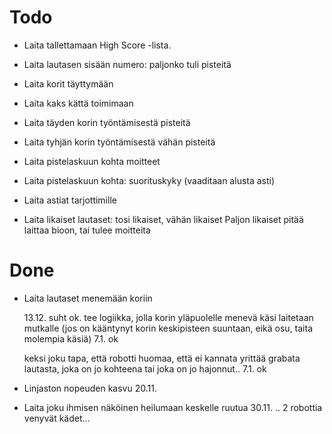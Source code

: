 # Todo


*  Laita tallettamaan High Score -lista.

*  Laita lautasen sisään numero: paljonko tuli pisteitä
*  Laita korit täyttymään


* Laita kaks kättä toimimaan

*  Laita täyden korin työntämisestä pisteitä

*  Laita tyhjän korin työntämisestä vähän pisteitä

*  Laita pistelaskuun kohta moitteet
*  Laita pistelaskuun kohta: suorituskyky  (vaaditaan alusta asti)


*  Laita astiat tarjottimille
*  Laita likaiset lautaset: tosi likaiset, vähän likaiset
   Paljon likaiset pitää laittaa bioon, tai tulee moitteita



# Done
   *  Laita lautaset menemään koriin

      13.12. suht ok.
      tee logiikka, jolla korin yläpuolelle menevä käsi laitetaan mutkalle
      (jos on kääntynyt korin keskipisteen suuntaan, eikä osu, taita molempia käsiä)
      7.1. ok

      keksi joku tapa, että robotti huomaa, että ei kannata yrittää grabata
      lautasta, joka on jo kohteena tai joka on jo hajonnut..
      7.1. ok







   *  Linjaston nopeuden kasvu
      20.11.

   *  Laita joku ihmisen näköinen heilumaan keskelle ruutua
      30.11. .. 2 robottia
      venyvät kädet...
